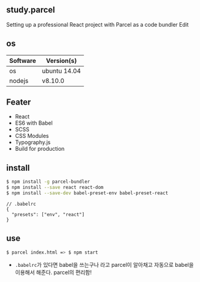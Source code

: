 ## study.parcel

Setting up a professional React project with Parcel as a code bundler Edit

## os
|Software|Version(s)|
|--|--|
|os|ubuntu 14.04|
|nodejs|v8.10.0 |

## Feater

- React
- ES6 with Babel
- SCSS
- CSS Modules
- Typography.js
- Build for production


## install
```bash
$ npm install -g parcel-bundler
$ npm install --save react react-dom
$ npm install --save-dev babel-preset-env babel-preset-react
```

```
// .babelrc
{
  "presets": ["env", "react"]
}
```

## use

```bash
$ parcel index.html => $ npm start
```
- `.babelrc`가 있다면 babel을 쓰는구나 라고 parcel이 알아채고 자동으로 babel을 이용해서 해준다. parcel의 편리함!
